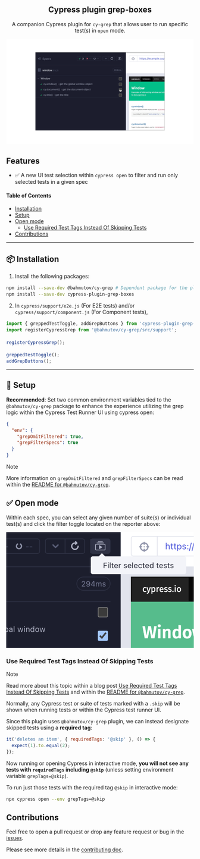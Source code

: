 <h2 align=center>Cypress plugin grep-boxes</h2>
<p align="center">
</p>

<p align="center">
A companion Cypress plugin for <code>cy-grep</code> that allows user to run specific test(s) in <code>open</code> mode.
</p>

![Cypress-plugin-grep-boxes](./assets/cypress-plugin-grep-boxes-demo.gif)

## Features

- ✅ A new UI test selection within `cypress open` to filter and run only selected tests in a given spec

#### Table of Contents

- [Installation](#-installation)
- [Setup](#-setup)
- [Open mode](#-open-mode)
  - [Use Required Test Tags Instead Of Skipping Tests](#use-required-test-tags-instead-of-skipping-tests)
- [Contributions](#contributions)

---

## 📦 Installation

1. Install the following packages:

```sh
npm install --save-dev @bahmutov/cy-grep # Dependent package for the plugin
npm install --save-dev cypress-plugin-grep-boxes
```

2. In `cypress/support/e2e.js` (For E2E tests) and/or `cypress/support/component.js` (For Component tests),

```js
import { greppedTestToggle, addGrepButtons } from 'cypress-plugin-grep-boxes';
import registerCypressGrep from '@bahmutov/cy-grep/src/support';

registerCypressGrep();

greppedTestToggle();
addGrepButtons();
```

---

## 🦺 Setup

**Recommended**: Set two common environment variables tied to the `@bahmutov/cy-grep` package to enhance the experience utilizing the grep logic within the Cypress Test Runner UI using cypress open:

```json
{
  "env": {
    "grepOmitFiltered": true,
    "grepFilterSpecs": true
  }
}
```

> [!NOTE]
> More information on `grepOmitFiltered` and `grepFilterSpecs` can be read within the [README for `@bahmutov/cy-grep`](https://github.com/bahmutov/cy-grep?tab=readme-ov-file#pre-filter-specs-grepfilterspecs).

## ✅ Open mode

Within each spec, you can select any given number of suite(s) or individual test(s) and click the filter toggle located on the reporter above:

![Cypress grep-boxes within UI mode](./assets/grep-boxes-ui.png)

### Use Required Test Tags Instead Of Skipping Tests

> [!NOTE]
> Read more about this topic within a blog post [Use Required Test Tags Instead Of Skipping Tests](https://glebbahmutov.com/blog/required-tags-instead-of-skipped-tests/) and within the [README for `@bahmutov/cy-grep`](https://github.com/bahmutov/cy-grep#required-tags).

Normally, any Cypress test or suite of tests marked with a `.skip` will be shown when running tests or within the Cypress test runner UI.

Since this plugin uses `@bahmutov/cy-grep` plugin, we can instead designate skipped tests using a **required tag**:

```js
it('deletes an item', { requiredTags: '@skip' }, () => {
  expect(1).to.equal(2);
});
```

Now running or opening Cypress in interactive mode, **you will not see any tests with `requiredTags` including `@skip`** (unless setting environment variable `grepTags=@skip`).

To run just those tests with the required tag `@skip` in interactive mode:

```bash
npx cypress open --env grepTags=@skip
```

## Contributions

Feel free to open a pull request or drop any feature request or bug in the [issues](https://github.com/dennisbergevin/cypress-plugin-grep-boxes/issues).

Please see more details in the [contributing doc](./CONTRIBUTING.md).

